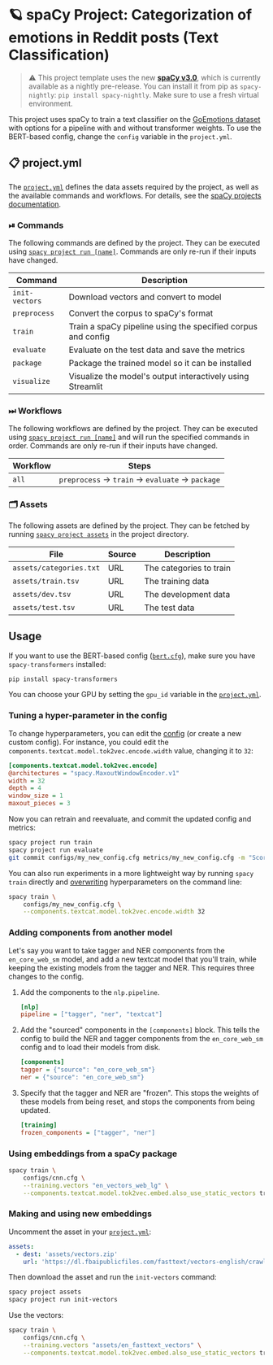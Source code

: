 <!-- SPACY PROJECT: AUTO-GENERATED DOCS START (do not remove) -->

# 🪐 spaCy Project: Categorization of emotions in Reddit posts (Text Classification)

> ⚠️ This project template uses the new [**spaCy v3.0**](https://nightly.spacy.io), which
> is currently available as a nightly pre-release. You can install it from pip as `spacy-nightly`:
> `pip install spacy-nightly`. Make sure to use a fresh virtual environment.

This project uses spaCy to train a text classifier on the [GoEmotions dataset](https://github.com/google-research/google-research/tree/master/goemotions) with options for a pipeline with and without transformer weights. To use the BERT-based config, change the `config` variable in the `project.yml`.

## 📋 project.yml

The [`project.yml`](project.yml) defines the data assets required by the
project, as well as the available commands and workflows. For details, see the
[spaCy projects documentation](https://nightly.spacy.io/usage/projects).

### ⏯ Commands

The following commands are defined by the project. They
can be executed using [`spacy project run [name]`](https://nightly.spacy.io/api/cli#project-run).
Commands are only re-run if their inputs have changed.

| Command | Description |
| --- | --- |
| `init-vectors` | Download vectors and convert to model |
| `preprocess` | Convert the corpus to spaCy's format |
| `train` | Train a spaCy pipeline using the specified corpus and config |
| `evaluate` | Evaluate on the test data and save the metrics |
| `package` | Package the trained model so it can be installed |
| `visualize` | Visualize the model's output interactively using Streamlit |

### ⏭ Workflows

The following workflows are defined by the project. They
can be executed using [`spacy project run [name]`](https://nightly.spacy.io/api/cli#project-run)
and will run the specified commands in order. Commands are only re-run if their
inputs have changed.

| Workflow | Steps |
| --- | --- |
| `all` | `preprocess` &rarr; `train` &rarr; `evaluate` &rarr; `package` |

### 🗂 Assets

The following assets are defined by the project. They can
be fetched by running [`spacy project assets`](https://nightly.spacy.io/api/cli#project-assets)
in the project directory.

| File | Source | Description |
| --- | --- | --- |
| `assets/categories.txt` | URL | The categories to train |
| `assets/train.tsv` | URL | The training data |
| `assets/dev.tsv` | URL | The development data |
| `assets/test.tsv` | URL | The test data |

<!-- SPACY PROJECT: AUTO-GENERATED DOCS END (do not remove) -->

## Usage

If you want to use the BERT-based config ([`bert.cfg`](configs/bert.cfg)), make
sure you have `spacy-transformers` installed:

```
pip install spacy-transformers
```

You can choose your GPU by setting the `gpu_id` variable in the
[`project.yml`](project.yml).

### Tuning a hyper-parameter in the config

To change hyperparameters, you can edit the [config](configs) (or create a new
custom config). For instance, you could edit the
`components.textcat.model.tok2vec.encode.width` value, changing it to `32`:

```ini
[components.textcat.model.tok2vec.encode]
@architectures = "spacy.MaxoutWindowEncoder.v1"
width = 32
depth = 4
window_size = 1
maxout_pieces = 3
```

Now you can retrain and reevaluate, and commit the updated config and metrics:

```bash
spacy project run train
spacy project run evaluate
git commit configs/my_new_config.cfg metrics/my_new_config.cfg -m "Scores TODO%"
```

You can also run experiments in a more lightweight way by running `spacy train`
directly and
[overwriting](https://nightly.spacy.io/usage/training#config-overrides)
hyperparameters on the command line:

```bash
spacy train \
    configs/my_new_config.cfg \
    --components.textcat.model.tok2vec.encode.width 32
```

### Adding components from another model

Let's say you want to take tagger and NER components from the `en_core_web_sm`
model, and add a new textcat model that you'll train, while keeping the existing
models from the tagger and NER. This requires three changes to the config.

1. Add the components to the `nlp.pipeline`.

   ```ini
   [nlp]
   pipeline = ["tagger", "ner", "textcat"]
   ```

2. Add the "sourced" components in the `[components]` block. This tells the
   config to build the NER and tagger components from the `en_core_web_sm`
   config and to load their models from disk.

   ```ini
   [components]
   tagger = {"source": "en_core_web_sm"}
   ner = {"source": "en_core_web_sm"}
   ```

3. Specify that the tagger and NER are "frozen". This stops the weights of these
   models from being reset, and stops the components from being updated.

   ```ini
   [training]
   frozen_components = ["tagger", "ner"]
   ```

### Using embeddings from a spaCy package

```bash
spacy train \
    configs/cnn.cfg \
    --training.vectors "en_vectors_web_lg" \
    --components.textcat.model.tok2vec.embed.also_use_static_vectors true
```

### Making and using new embeddings

Uncomment the asset in your [`project.yml`](project.yml):

```yaml
assets:
  - dest: 'assets/vectors.zip'
    url: 'https://dl.fbaipublicfiles.com/fasttext/vectors-english/crawl-300d-2M.vec.zip'
```

Then download the asset and run the `init-vectors` command:

```bash
spacy project assets
spacy project run init-vectors
```

Use the vectors:

```bash
spacy train \
    configs/cnn.cfg \
    --training.vectors "assets/en_fasttext_vectors" \
    --components.textcat.model.tok2vec.embed.also_use_static_vectors true
```
